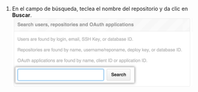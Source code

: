 1. En el campo de búsqueda, teclea el nombre del repositorio y da clic en **Buscar**. ![Site admin settings search field](/assets/images/enterprise/site-admin-settings/search-for-things.png)
